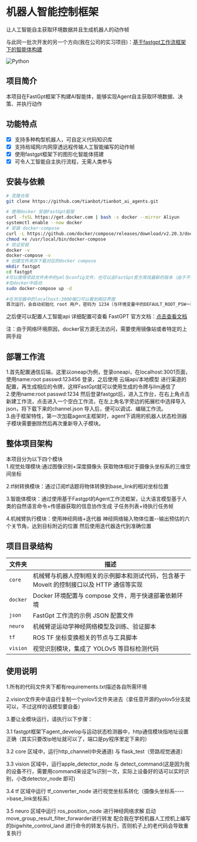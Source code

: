 # 机器人智能控制框架

让人工智能自主获取环境数据并且生成机器人的动作帧

与此同一批次开发的另一个方向(我在公司的实习项目)：[基于fastgpt工作流框架下的智能体构建](https://github.com/tianbot/tianbot_ai_agents)

![Python](https://img.shields.io/badge/python-3.8%2B-blue)




## 项目简介


 本项目在FastGpt框架下构建AI智能体，能够实现Agent自主获取环境数据、决策、并执行动作


## 功能特点

- [x] 支持多种构型机器人，可自定义代码知识库
- [x] 支持局域网/内网穿透远程传输人工智能编写的动作帧
- [x] 使用fastgpt框架下的图形化智能体搭建
- [x] 可令人工智能自主执行流程，无需人类参与

## 安装与依赖

```bash
# 克隆仓库
git clone https://github.com/tianbot/tianbot_ai_agents.git

# 使用docker 安装FastGpt框架
curl -fsSL https://get.docker.com | bash -s docker --mirror Aliyun
systemctl enable --now docker
# 安装 docker-compose
curl -L https://github.com/docker/compose/releases/download/v2.20.3/docker-compose-`uname -s`-`uname -m` -o /usr/local/bin/docker-compose（若失效则可以搜索最新的docker-compose安装方法）
chmod +x /usr/local/bin/docker-compose
# 验证安装
docker -v
docker-compose -v
# 创建文件夹并下载对应的docker compose
mkdir fastgpt
cd fastgpt
#可以使用项目文件夹中的yml与config文件，也可以去FastGpt官方库找最新的版本（由于不同版本使用了不同的渠道端口，所以会在模型配置上有少许不同）
#在docker中启动
sudo docker-compose up -d

#在浏览器中的localhost:3000端口可以看到相应界面
首次运行，会自动初始化 root 用户，密码为 1234（与环境变量中的DEFAULT_ROOT_PSW一致），日志可能会提示一次MongoServerError: Unable to read from a snapshot due to pending collection catalog changes;可忽略。
```
之后便可以配置人工智能api
详细配置可查看 FastGPT 官方文档：[点击查看文档](https://doc.fastgpt.cn/docs/)

注：由于网络环境原因，docker官方源无法访问，需要使用镜像站或者特定的上网手段

## 部署工作流
1.首先配置通信后端，这里以oneapi为例，登录oneapi，在localhost:3001页面，使用name:root passwd:123456 登录，之后使用 云端api/本地模型 进行渠道的配置，再生成相应的令牌，这样FastGpt就可以使用生成的令牌与llm通信了  
2.使用name:root passwd:1234 然后登录fastgpt后，进入工作台，在右上角点击新建工作流，点击进入一个空白工作流，在左上角名字旁边的拓展栏中选择导入json，将下载下来的channel.json 导入后，便可以调试、编辑工作流。  
3.由于框架特性，第一次加载agent主框架时，agent下调用的机器人状态检测器子模块需要删除然后再次重新导入子模块。



## 整体项目架构
本项目分为以下四个模块  
1.视觉处理模块:通过图像识别+深度摄像头 获取物体相对于摄像头坐标系的三维空间坐标  
  
2.tf树转换模块：通过订阅tf话题将物体转换到base_link的相对坐标位置  
  
3.智能体模块：通过使用基于Fastgpt的Agent工作流框架，让大语言模型基于人类的自然语言命令+传感器获取的信息协作生成 子任务列表+待执行任务帧  
  
4.机械臂执行模块：使用神经网络+迭代器 神经网络输入物体位置--输出预估的六个关节角，达到目标附近的位置 然后使用迭代器迭代到准确位置  

##

## 项目目录结构

| 文件夹 | 描述 |
| ------ | ---- |
| `core` | 机械臂与机器人控制相关的示例脚本和测试代码，包含基于 MoveIt 的控制接口以及 HTTP 通信等实现 |
| `docker` | Docker 环境配置与 compose 文件，用于快速部署依赖环境 |
| `json` | FastGpt 工作流的示例 JSON 配置文件 |
| `neuro` | 机械臂逆运动学神经网络模型及训练、验证脚本 |
| `tf` | ROS TF 坐标变换相关的节点与工具脚本 |
| `vision` | 视觉识别模块，集成了 YOLOv5 等目标检测代码 |

## 使用说明
1.所有的代码文件夹下都有requirements.txt描述各自所需环境

2.vision文件夹中请自行复制一个yolov5文件夹进去（拿任意开源的yolov5分支就可以，不过这样的话模型要自备）

3.要让全模块运行，请执行以下步骤：

  3.1 fastgpt框架下agent_develop与运动状态检测器中，http通信模块指地址设置正确（其实只要改ip地址就可以了，端口是py程序里定下来的）
  
  3.2 core 区域中，运行http_channel(中央通道) 与 flask_test（旁路视觉通道）  
  
  3.3 vision 区域中，运行apple_detector_node 与 detect_command(这是因为我的设备不行，需要用command来设定1s识别一次，实际上设备好的话可以实时识别，小改detector_node 即可)  
  
  3.4 tf 区域中运行 tf_converter_node 进行视觉坐标系转化（摄像头坐标系---->base_link坐标系）   
  
  3.5 neuro 区域中运行 ros_position_node 进行神经网络求解 启动move_group_result_filter_forwarder进行转发 配合我在学校机器人工控机上编写的bigwhite_control_land 进行命令的转发与执行，否则机子上的老代码会导致重复执行



